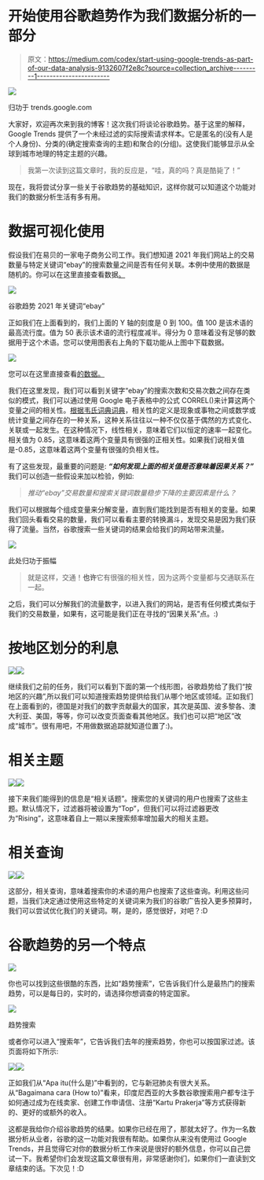 # 开始使用谷歌趋势作为我们数据分析的一部分

> 原文：<https://medium.com/codex/start-using-google-trends-as-part-of-our-data-analysis-9132607f2e8c?source=collection_archive---------1----------------------->

![](img/dfbce0ebc046966d657dd2b0d69ef75e.png)

归功于 trends.google.com

大家好，欢迎再次来到我的博客！这次我们将谈论谷歌趋势。基于这里的解释，Google Trends 提供了一个未经过滤的实际搜索请求样本。它是匿名的(没有人是个人身份)、分类的(确定搜索查询的主题)和聚合的(分组)。这使我们能够显示从全球到城市地理的特定主题的兴趣。

> 我第一次读到这篇文章时，我的反应是，“哇，真的吗？真是酷毙了！”

现在，我将尝试分享一些关于谷歌趋势的基础知识，这样你就可以知道这个功能对我们的数据分析生活有多有用。

# 数据可视化使用

假设我们在易贝的一家电子商务公司工作。我们想知道 2021 年我们网站上的交易数量与特定关键词“ebay”的搜索数量之间是否有任何关联。本例中使用的数据是随机的。你可以在这里直接查看数据[。](https://docs.google.com/spreadsheets/d/1CSUtycwyBGvfjJqFJEln43q46rYjGGZ9lQIRldqon30/edit?usp=sharing)

![](img/b44e4bf97e5667631a95af80410ec538.png)

谷歌趋势 2021 年关键词“ebay”

正如我们在上面看到的，我们上面的 Y 轴的刻度是 0 到 100。值 100 是该术语的最高流行度。值为 50 表示该术语的流行程度减半。得分为 0 意味着没有足够的数据用于这个术语。您可以使用图表右上角的下载功能从上图中下载数据。

![](img/94c4387710aadd583d0e05c1a486a0ea.png)

您可以在这里直接查看[的数据。](https://docs.google.com/spreadsheets/d/1CSUtycwyBGvfjJqFJEln43q46rYjGGZ9lQIRldqon30/edit?usp=sharing)

我们在这里发现，我们可以看到关键字“ebay”的搜索次数和交易次数之间存在类似的模式，我们可以通过使用 Google 电子表格中的公式 CORREL()来计算这两个变量之间的相关性。[根据韦氏词典词典](https://www.merriam-webster.com/dictionary/correlation)，相关性的定义是现象或事物之间或数学或统计变量之间存在的一种关系，这种关系往往以一种不仅仅基于偶然的方式变化、关联或一起发生。在这种情况下，线性相关，意味着它们以恒定的速率一起变化。相关值为 0.85，这意味着这两个变量具有很强的正相关性。如果我们说相关值是-0.85，这意味着这两个变量有很强的负相关性。

有了这些发现，最重要的问题是: ***“如何发现上面的相关值是否意味着因果关系？”*** 我们可以创造一些假设来加以检验，例如:

> *推动“ebay”交易数量和搜索关键词数量稳步下降的主要因素是什么？*

我们可以根据每个组成变量来分解变量，直到我们能找到是否有相关的变量。如果我们回头看看交易的数量，我们可以看看主要的转换漏斗，发现交易是因为我们获得了流量。当然，谷歌搜索一些关键词的结果会给我们的网站带来流量。

![](img/32f5e00175a26cd33d95dac588d5efcd.png)

此处归功于振幅

> 就是这样，交通！**也许**它有很强的相关性，因为这两个变量都与交通联系在一起。

之后，我们可以分解我们的流量数字，以进入我们的网站，是否有任何模式类似于我们的交易数量，如果有，这可能是我们正在寻找的“因果关系”点。:)

# 按地区划分的利息

![](img/1b4a7e6c50737a204b704b340f4713b4.png)![](img/cb72ecd2182d26caa230ce312bfba893.png)

继续我们之前的任务，我们可以看到下面的第一个线形图，谷歌趋势给了我们“按地区的兴趣”,所以我们可以知道搜索趋势提供给我们从哪个地区或领域。正如我们在上面看到的，德国是对我们的数字贡献最大的国家，其次是英国、波多黎各、澳大利亚、美国，等等，你可以改变页面查看其他地区。我们也可以把“地区”改成“城市”。很有用吧，不用做数据追踪就知道位置了:)。

# 相关主题

![](img/eee8d815b02ba491838c248618f663e2.png)![](img/cb3d4910de6dd2412f60ea79173202cf.png)

接下来我们能得到的信息是“相关话题”。搜索您的关键词的用户也搜索了这些主题。默认情况下，过滤器将被设置为“Top”，但我们可以将过滤器更改为“Rising”，这意味着自上一期以来搜索频率增加最大的相关主题。

# 相关查询

![](img/9ff889d141f6614fb1fe8c1578b475d6.png)![](img/d237a207f73e7499f47e26f118694afe.png)

这部分，相关查询，意味着搜索你的术语的用户也搜索了这些查询。利用这些问题，当我们决定通过使用这些特定的关键词来为我们的谷歌广告投入更多预算时，我们可以尝试优化我们的关键词。啊，是的，感觉很好，对吧？:D

# 谷歌趋势的另一个特点

![](img/d7e8a96ffb6f3b3fde7397d7b401233d.png)

你也可以找到这些很酷的东西，比如“趋势搜索”，它告诉我们什么是最热门的搜索趋势，可以是每日的，实时的，请选择你想调查的特定国家。

![](img/8d88e2ef0074e9b61a79d12e21d53987.png)

趋势搜索

或者你可以进入“搜索年”，它告诉我们去年的搜索趋势，你也可以按国家过滤。该页面将如下所示:

![](img/2cdb517a7caef6a13c89a88ac7d7121a.png)![](img/8fc55d4ec2fd9de950dbcce9fc880c18.png)

正如我们从“Apa itu(什么是)”中看到的，它与新冠肺炎有很大关系。从“Bagaimana cara (How to)”看来，印度尼西亚的大多数谷歌搜索用户都专注于如何通过成为在线卖家、创建工作申请信、注册“Kartu Prakerja”等方式获得新的、更好的或额外的收入。

这都是我给你介绍谷歌趋势的结果。如果你已经在用了，那就太好了。作为一名数据分析从业者，谷歌的这一功能对我很有帮助。如果你从来没有使用过 Google Trends，并且觉得它对你的数据分析工作来说是很好的额外信息，你可以自己尝试一下。我希望你们会发现这篇文章很有用，非常感谢你们，如果你们一直读到文章结束的话。下次见！:D